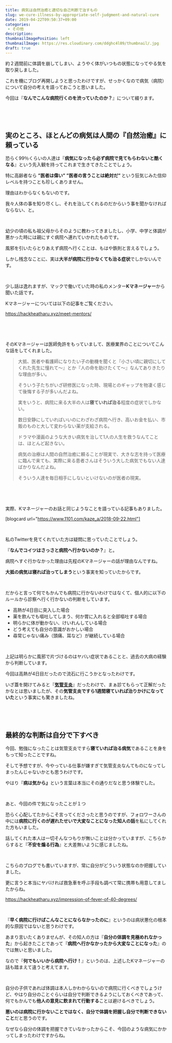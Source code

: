 ```yaml
---
title: 病気は自然治癒と適切な自己判断で治すもの
slug: we-cure-illness-by-appropriate-self-judgment-and-natural-cure
date: 2019-04-22T09:50:37+09:00
categories: 
 - その他
description: 
thumbnailImagePosition: left
thumbnailImage: https://res.cloudinary.com/ddghc4l09/thumbnail/.jpg
draft: true
---
```


<!--more-->

約２週間前に体調を崩してしまい、ようやく体がいつもの状態になってやる気を取り戻しました。

これを機にブログ再開しようと思ったわけですが、せっかくなので病気（病院）について自分の考えを語っておこうと思いました。

今回は『<strong>なんでこんな病院行くのを渋っていたのか？</strong>』について綴ります。

&nbsp;

&nbsp;
<h2>実のところ、ほとんどの病気は人間の『自然治癒』に頼っている</h2>
恐らく99％くらいの人達は『<strong>病気になったら必ず病院で見てもらわないと酷くなる</strong>』という先入観を持ってこれまで生きてきたことでしょう。

特に高齢者なら <strong>”医者は偉い”</strong> <strong>”医者の言うことは絶対だ” </strong>という狂気じみた信仰レベルを持つことも珍しくありません。

理由はわからなくもないのです。

我々人体の事を知り尽くし、それを治してくれるのだからいう事を聞かなければならない、と。

&nbsp;

幼少の頃の私も祖父母からそのように教わってきましたし、小学、中学と体調が悪かった時には親にすぐ病院へ連れていかれたものです。

風邪を引いたらとりあえず病院へ行くことは、もはや鉄則と言えるでしょう。

しかし残念なことに、実は<strong>大半が病院に行かなくても治る症状</strong>でしかないんです。

&nbsp;

少し話は逸れますが、マックで働いていた時の私のメンター<strong>Kマネージャー</strong>から聞いた話です。

Kマネージャーについては以下の記事をご覧ください。

https://hackheatharu.xyz/meet-mentors/

&nbsp;

&nbsp;

そのKマネージャーは医師免許をもっていまして、医療業界のことについてこんな話をしてくれました。
<blockquote>大抵、医者や看護師になりたい子の動機を聞くと『小さい頃に親切にしてくれた先生に憧れて～』とか『人の命を助けたくて～』なんてありきたりな理由が多い。

そういう子たちがいざ研修医になった時、現場とのギャップを物凄く感じて後悔する子が多いんだよね。

実をいうと、病院に来る大半の人は<strong>寝ていれば治る</strong>程度の症状でしかない。

数日安静にしていればいいのにわざわざ病院へ行き、高いお金を払い、市販のものと大して変わらない薬が支給される。

ドラマや漫画のような大きい病気を治して1人の人生を救うなんてことは、ほとんど起きない。

病気の治療は人間の自然治癒に頼ることが現実で、大きな志を持って医療に臨んで来ても、実際に来る患者さんはそういう大した病気でもない人達ばかりなんだよね。

そういう人達を毎日相手にしないといけないのが医者の現実。</blockquote>
&nbsp;

&nbsp;

実際、Kマネージャーのお話と同じようなことを語っている記事もありました。

[blogcard url="https://www.1101.com/kaze_a/2018-09-22.html"]

&nbsp;

私のTwitterを見てくれていた方は疑問に思っていたことでしょう。

『<strong>なんでコイツはさっさと病院へ行かないのか？</strong>』と。

病院へすぐ行かなかった理由は先程のKマネージャーの話が理由なんですね。

<strong>大抵の病気は寝れば治ってしまう</strong>という事実を知っていたからです。

&nbsp;

だからと言って何でもかんでも病院に行かないわけではなくて、個人的に以下のルールから診察へ行く行かないの判断をしています。
<ul>
 	<li>高熱が4日目に突入した場合</li>
 	<li>薬を飲んでも嘔吐してしまう、何か胃に入れると全部嘔吐する場合</li>
 	<li>明らかに体が動かない、けいれんしている場合</li>
 	<li>どう考えても自分の意識がおかしい場合</li>
 	<li>尋常じゃない痛み（頭痛、耳など）が継続している場合</li>
</ul>
&nbsp;

上記は明らかに風邪で片づけるのはヤバい症状であることと、過去の大病の経験から判断しています。

今回は高熱が4日目だったので流石に行こうかとなったわけです。

いざ蓋を開けてみると『<a href="http://www.eisai.jp/diseases-and-symptoms/detail/pbaid_3_nodeid_172_faqid_244_detail.html"><strong>気管支炎</strong></a>』だったわけで、まぁ診てもらって正解だったかなとは思いましたが、その<strong>気管支炎ですら1週間寝ていれば治りかけになっていた</strong>という事実にも驚きましたね。

&nbsp;

&nbsp;
<h2>最終的な判断は自分で下すべき</h2>
今回、勉強になったことは気管支炎ですら<strong>寝ていれば治る病気</strong>であることを身をもって知ったことですね。

そして予想ですが、今やっている仕事が嫌すぎて気管支炎なんてものになってしまったんじゃないかとも思うわけです。

やはり『<strong>病は気から』</strong>という言葉は本当にその通りだなと思う体験でした。

&nbsp;

あと、今回の件で気になったことが１つ

恐らく心配してたからこそ言ってくださったと思うのですが、フォロワーさんの中には<strong>病院に行くのが遅れたせいで大変なことになった知人の話</strong>を私にしてくれた方もいました。

話してくれた本人は一切そんなつもりが無いことは分かっていますが、こちらからすると『<strong>不安を煽る行為</strong>』と大差無いように感じましたね。

&nbsp;

こちらのブログでも書いていますが、常に自分がどういう状態なのか把握していました。

更に言うと本当にヤバければ救急車を呼ぶ手段も調べて常に携帯も用意してましたからね。

https://hackheatharu.xyz/impression-of-fever-of-40-degrees/

&nbsp;

『<strong>早く病院に行けばこんなことにならなかったのに</strong>』というのは病状悪化の根本的な原因ではないと思うわけです。

あまり言いたくありませんが、その知人の方は『<strong>自分の体調を見極めれなかった</strong>』から起きたことであって『<strong>病院へ行かなかったから大変なことになった</strong>』のでは無いと思いました。

なので『<strong>何でもいいから病院へ行け！</strong>』というのは、上述したKマネージャーの話も踏まえて違うと考えてます。

&nbsp;

自分の子供であれば体調は本人しかわからないので病院に行くべきでしょうけど、やはり自分のことぐらいは自分で判断できるようにしておくべきであって、何でもかんでも<strong>他人の意見に飲まれて行動する</strong>ことは避けるべきでしょう。

<strong>悪いのは病院に行かないことではなく、自分で体調を把握し自分で判断できないこと</strong>だと思うのです。

なぜなら自分の体調を把握できていなかったからこそ、今回のような病気にかかってしまったわけですからね。
